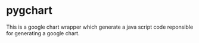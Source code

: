 pygchart
========

This is a google chart wrapper which generate a java script code reponsible for generating a google chart.